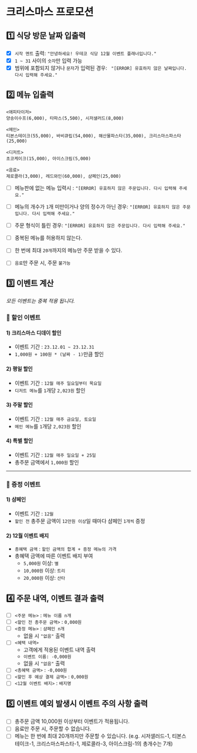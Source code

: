 # 크리스마스 프로모션
## 1️⃣ 식당 방문 날짜 입출력
- [X] `시작 멘트` 출력: `"안녕하세요! 우테코 식당 12월 이벤트 플래너입니다."`
- [X] `1 ~ 31` 사이의 `숫자`만 입력 가능
- [X] 범위에 포함되지 않거나 `문자`가 입력된 경우: ` "[ERROR] 유효하지 않은 날짜입니다. 다시 입력해 주세요."`

## 2️⃣ 메뉴 입출력
```
<애피타이저>
양송이수프(6,000), 타파스(5,500), 시저샐러드(8,000)

<메인>
티본스테이크(55,000), 바비큐립(54,000), 해산물파스타(35,000), 크리스마스파스타(25,000)

<디저트>
초코케이크(15,000), 아이스크림(5,000)

<음료>
제로콜라(3,000), 레드와인(60,000), 샴페인(25,000)
```
- [ ] 메뉴판에 없는 메뉴 입력시 : `"[ERROR] 유효하지 않은 주문입니다. 다시 입력해 주세요."`
- [ ] 메뉴의 개수가 `1`개 미만이거나 양의 정수가 아닌 경우: `"[ERROR] 유효하지 않은 주문입니다. 다시 입력해 주세요."`
- [ ] 주문 형식이 틀린 경우: `"[ERROR] 유효하지 않은 주문입니다. 다시 입력해 주세요."`
- [ ] 중복된 메뉴를 허용하지 않는다.
- [ ] 한 번에 최대 `20개`까지의 메뉴만 주문 받을 수 있다.
- [ ] `음료`만 주문 시, 주문 `불가능`


## 3️⃣ 이벤트 계산
_모든 이벤트는 중복 적용 됩니다._
### 🎉 할인 이벤트

#### 1) 크리스마스 디데이 할인
- 이벤트 기간 : `23.12.01 ~ 23.12.31`
- `1,000원 + 100원 * (날짜 - 1)`만큼 할인

#### 2) 평일 할인
- 이벤트 기간 : `12월 매주 일요일부터 목요일`
- `디저트 메뉴`를 `1`개당 `2,023원` 할인

#### 3) 주말 할인
- 이벤트 기간 : `12월 매주 금요일, 토요일`
- `메인 메뉴`를 `1`개당 `2,023원` 할인

#### 4) 특별 할인
- 이벤트 기간 : `12월 매주 일요일 + 25일`
- 총주문 금액에서 `1,000원` 할인

---

### 🎁 증정 이벤트
#### 1) 샴페인
- 이벤트 기간 : `12월`
- `할인 전` 총주문 금액이 `12만원 이상`일 때마다 샴페인 `1개씩` 증정

#### 2) 12월 이벤트 배지
- `총혜택 금액` : `할인 금액의 합계 + 증정 메뉴의 가격`
- 총혜택 금액에 따른 이벤트 배지 부여
  - `5,000원` 이상: `별`
  - `10,000원` 이상: `트리`
  - `20,000원` 이상: `산타`

## 4️⃣ 주문 내역, 이벤트 결과 출력
- [ ] `<주문 메뉴>` : `메뉴 이름 n개`
- [ ] `<할인 전 총주문 금액>` : `0,000원`
- [ ] `<증정 메뉴>` : `샴페인 n개`
  - 없을 시 `"없음"` 출력
- [ ] `<혜택 내역>`
  - 고객에게 적용된 이벤트 내역 출력
  - `이벤트 이름: -0,000원`
  - 없을 시 `"없음"` 출력
- [ ] `<총혜택 금액>` : `-0,000원`
- [ ] `<할인 후 예상 결제 금액>` : `0,000원`
- [ ] `<12월 이벤트 배지>` : `배지명`

## 5️⃣ 이벤트 예외 발생시 이벤트 주의 사항 출력
- [ ] 총주문 금액 10,000원 이상부터 이벤트가 적용됩니다.
- [ ] 음료만 주문 시, 주문할 수 없습니다.
- [ ] 메뉴는 한 번에 최대 20개까지만 주문할 수 있습니다.
  (e.g. 시저샐러드-1, 티본스테이크-1, 크리스마스파스타-1, 제로콜라-3, 아이스크림-1의 총개수는 7개)
